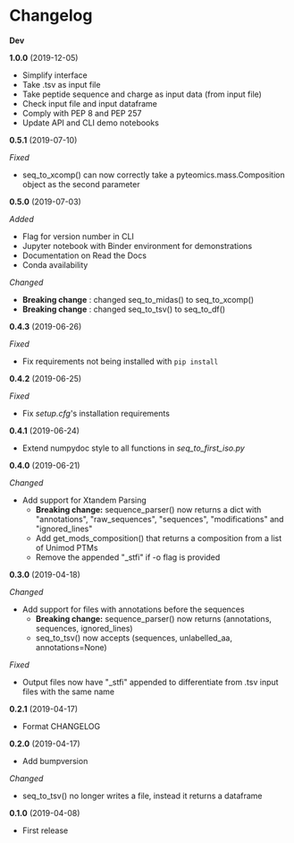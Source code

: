 # Changelog

**Dev**

**1.0.0** (2019-12-05)
- Simplify interface
- Take .tsv as input file
- Take peptide sequence and charge as input data (from input file)
- Check input file and input dataframe
- Comply with PEP 8 and PEP 257
- Update API and CLI demo notebooks
  
**0.5.1** (2019-07-10)

*Fixed*
- seq_to_xcomp() can now correctly take a pyteomics.mass.Composition object as the second parameter

**0.5.0** (2019-07-03)

*Added*
- Flag for version number in CLI
- Jupyter notebook with Binder environment for demonstrations
- Documentation on Read the Docs
- Conda availability

*Changed*
- **Breaking change** : changed seq_to_midas() to seq_to_xcomp()
- **Breaking change** : changed seq_to_tsv() to seq_to_df()

**0.4.3** (2019-06-26)

*Fixed*
- Fix requirements not being installed with `pip install`

**0.4.2** (2019-06-25)

*Fixed*
- Fix *setup.cfg*'s installation requirements

**0.4.1** (2019-06-24)

- Extend numpydoc style to all functions in *seq_to_first_iso.py*

**0.4.0** (2019-06-21)

*Changed*
- Add support for Xtandem Parsing
  - **Breaking change:** sequence_parser() now returns a dict with "annotations", "raw_sequences", "sequences", "modifications" and "ignored_lines"
  - Add get_mods_composition() that returns a composition from a list of Unimod PTMs
  - Remove the appended "\_stfi" if -o flag is provided

**0.3.0** (2019-04-18)

*Changed*
- Add support for files with annotations before the sequences
  - **Breaking change:** sequence_parser() now returns (annotations, sequences, ignored_lines)
  - seq_to_tsv() now accepts (sequences, unlabelled_aa, annotations=None)

*Fixed*
- Output files now have "\_stfi" appended to differentiate from .tsv input files with the same name

**0.2.1** (2019-04-17)
- Format CHANGELOG

**0.2.0** (2019-04-17)
- Add bumpversion

*Changed*
- seq_to_tsv() no longer writes a file, instead it returns a dataframe

**0.1.0** (2019-04-08)
- First release
